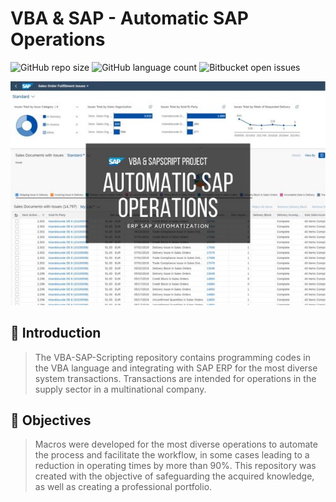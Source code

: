 # VBA & SAP - Automatic SAP Operations

<!---Esses são exemplos. Veja https://shields.io para outras pessoas ou para personalizar este conjunto de escudos. Você pode querer incluir dependências, status do projeto e informações de licença aqui--->

![GitHub repo size](https://img.shields.io/badge/REPO%20SIZE-7200%20kb-green)
![GitHub language count](https://img.shields.io/badge/LANGUAGES-2-green)
![Bitbucket open issues](https://img.shields.io/badge/ISSUES-NOT%20FOUND-yellowgreen)

<img src="project-image.jpg" alt=" ">

## :speech_balloon: Introduction

> The VBA-SAP-Scripting repository contains programming codes in the VBA language and integrating with SAP ERP for the most diverse system transactions. Transactions are intended for operations in the supply sector in a multinational company.

## :rocket: Objectives

> Macros were developed for the most diverse operations to automate the process and facilitate the workflow, in some cases leading to a reduction in operating times by more than 90%. This repository was created with the objective of safeguarding the acquired knowledge, as well as creating a professional portfolio.
